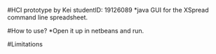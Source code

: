 #HCI prototype by Kei              studentID: 19126089
*java GUI for the XSpread command line spreadsheet. 

#How to use?
*Open it up in netbeans and run.

#Limitations

